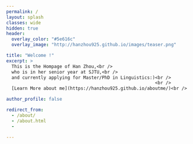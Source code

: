 ```yaml
---
permalink: /
layout: splash
classes: wide
hidden: true
header:
  overlay_color: "#5e616c"
  overlay_image: "http://hanzhou925.github.io/images/teaser.png"

title: "Welcome !"
excerpt: > 
  This is the Hompage of Han Zhou,<br />  
  who is in her senior year at SJTU,<br />  
  and currently applying for Master/PhD in Linguistics:)<br />  
                                                        <br /> 
  [Learn More about me](https://hanzhou925.github.io/aboutme/)<br />

author_profile: false

redirect_from: 
  - /about/
  - /about.html
  -
 
---
```


